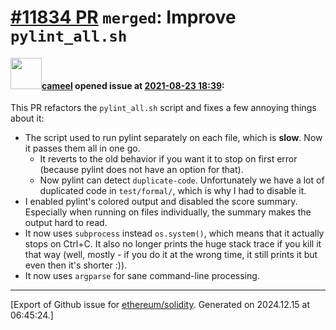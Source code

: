 # [\#11834 PR](https://github.com/ethereum/solidity/pull/11834) `merged`: Improve `pylint_all.sh`

#### <img src="https://avatars.githubusercontent.com/u/137030?v=4" width="50">[cameel](https://github.com/cameel) opened issue at [2021-08-23 18:39](https://github.com/ethereum/solidity/pull/11834):

This PR refactors the `pylint_all.sh` script and fixes a few annoying things about it:
- The script used to run pylint separately on each file, which is **slow**. Now it passes them all in one go.
    - It reverts to the old behavior if you want it to stop on first error (because pylint does not have an option for that).
    - Now pylint can detect `duplicate-code`. Unfortunately we have a lot of duplicated code in `test/formal/`, which is why I had to disable it.
- I enabled pylint's colored output and disabled the score summary. Especially when running on files individually, the summary makes the output hard to read.
- It now uses `subprocess` instead `os.system()`, which means that it actually stops on Ctrl+C. It also no longer prints the huge stack trace if you kill it that way (well, mostly - if you do it at the wrong time, it still prints it but even then it's shorter :)).
- It now uses `argparse` for sane command-line processing.




-------------------------------------------------------------------------------



[Export of Github issue for [ethereum/solidity](https://github.com/ethereum/solidity). Generated on 2024.12.15 at 06:45:24.]
